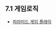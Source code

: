## 7.1 게임로직
* [피라미드 게임 플레이](https://webmsx.org/?ROM=https://github.com/pdpdds/ubox_example/releases/download/v1.0/pyramid.rom)


  


